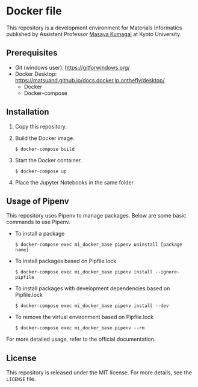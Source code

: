# Docker file
This repository is a development environment for Materials Informatics published by Assistant Professor <a href="https://researchmap.jp/mkumagai?lang=en">Masaya Kumagai</a> at Kyoto University.


## Prerequisites

- Git (windows user): https://gitforwindows.org/
- Docker Desktop: https://matsuand.github.io/docs.docker.jp.onthefly/desktop/
  - Docker
  - Docker-compose

## Installation

1. Copy this repository.

2. Build the Docker image.
	```
	$ docker-compose build
	```
3. Start the Docker container.
	```
	$ docker-compose up
	```

4. Place the Jupyter Notebooks in the same folder

## Usage of Pipenv

This repository uses Pipenv to manage packages. Below are some basic commands to use Pipenv.

- To install a package
	```
	$ docker-compose exec mi_docker_base pipenv uninstall [package name]
	```
- To install packages based on Pipfile.lock
	```
	$ docker-compose exec mi_docker_base pipenv install --ignore-pipfile
	```
- To install packages with development dependencies based on Pipfile.lock
	```
	$ docker-compose exec mi_docker_base pipenv install --dev
	```
- To remove the virtual environment based on Pipfile.lock
	```
	$ docker-compose exec mi_docker_base pipenv --rm
	```

For more detailed usage, refer to the official documentation.

## License

This repository is released under the MIT license. For more details, see the `LICENSE` file.








